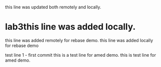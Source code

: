 this line was updated both remotely and locally.
# lab3this line was added locally.
this line was added remotely for rebase demo.
this line was added locally for rebase demo

test line 1 - first commit
 this is a test line for amed demo.
this is test line for amed demo.

